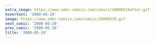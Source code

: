 ```yaml
---
extra_image: https://www.smbc-comics.com/comics/20090519after.gif
hovertext: '2009-05-19'
image: https://www.smbc-comics.com/comics/20090519.gif
next_comic: '2009-05-20'
prev_comic: '2009-05-18'
title: '2009-05-19'
---
```


